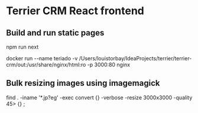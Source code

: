 # Terrier CRM React frontend
## Build and run static pages
npm run next

docker run --name teriado -v /Users/louistorbay/IdeaProjects/terrier/terrier-crm/out:/usr/share/nginx/html:ro -p 3000:80 nginx

## Bulk resizing images using imagemagick
find . -iname '*.jp?eg' -exec convert {} -verbose -resize 3000x3000 -quality 45\> {} \;